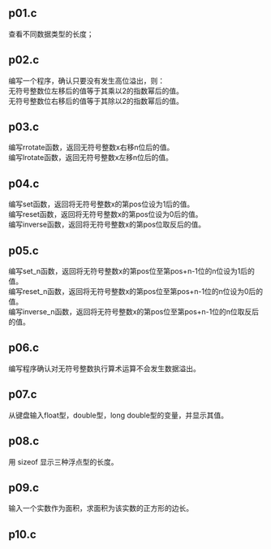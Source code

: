 ## p01.c
查看不同数据类型的长度；
## p02.c
编写一个程序，确认只要没有发生高位溢出，则：  
无符号整数位左移后的值等于其乘以2的指数幂后的值。  
无符号整数位右移后的值等于其除以2的指数幂后的值。
## p03.c
编写rrotate函数，返回无符号整数x右移n位后的值。  
编写lrotate函数，返回无符号整数x左移n位后的值。
## p04.c
编写set函数，返回将无符号整数x的第pos位设为1后的值。  
编写reset函数，返回将无符号整数x的第pos位设为0后的值。  
编写inverse函数，返回将无符号整数x的第pos位取反后的值。
## p05.c
编写set_n函数，返回将无符号整数x的第pos位至第pos+n-1位的n位设为1后的值。    
编写reset_n函数，返回将无符号整数x的第pos位至第pos+n-1位的n位设为0后的值。  
编写inverse_n函数，返回将无符号整数x的第pos位至第pos+n-1位的n位取反后的值。
## p06.c
编写程序确认对无符号整数执行算术运算不会发生数据溢出。
## p07.c
从键盘输入float型，double型，long double型的变量，并显示其值。
## p08.c
用 sizeof 显示三种浮点型的长度。
## p09.c
输入一个实数作为面积，求面积为该实数的正方形的边长。
## p10.c
